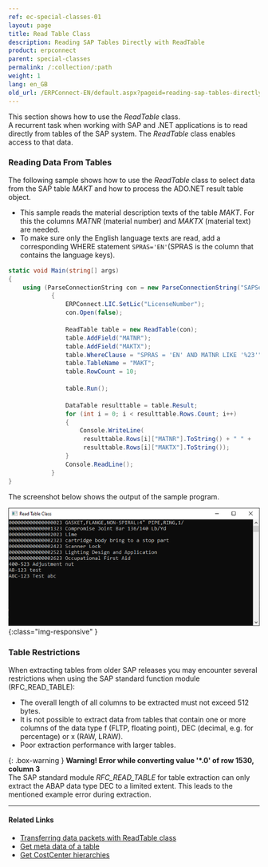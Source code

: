 ```yaml
---
ref: ec-special-classes-01
layout: page
title: Read Table Class
description: Reading SAP Tables Directly with ReadTable
product: erpconnect
parent: special-classes
permalink: /:collection/:path
weight: 1
lang: en_GB
old_url: /ERPConnect-EN/default.aspx?pageid=reading-sap-tables-directly-with-readtable
---
```


This section shows how to use the *ReadTable* class.<br>
A recurrent task when working with SAP and .NET applications is to read directly from tables of the SAP system. 
The *ReadTable* class enables access to that data.

### Reading Data From Tables

The following sample shows how to use the *ReadTable* class to select data from the SAP table *MAKT* and how to process the ADO.NET result table object. 

- This sample reads the material description texts of the table *MAKT*. 
For this the columns *MATNR* (material number) and *MAKTX* (material text) are needed.
- To make sure only the English language texts are read, add a corresponding WHERE statement `SPRAS='EN'`(SPRAS is the column that contains the language keys).

```csharp
static void Main(string[] args) 
{ 
    using (ParseConnectionString con = new ParseConnectionString("SAPServer", 00, "SAPUser", "Password", "EN", "800"))
            {
                ERPConnect.LIC.SetLic("LicenseNumber");
                con.Open(false);
				
                ReadTable table = new ReadTable(con);
                table.AddField("MATNR");
                table.AddField("MAKTX");
                table.WhereClause = "SPRAS = 'EN' AND MATNR LIKE '%23'";
                table.TableName = "MAKT";
                table.RowCount = 10;
				
                table.Run();
				
                DataTable resulttable = table.Result;
                for (int i = 0; i < resulttable.Rows.Count; i++)
                {
                    Console.WriteLine(
                     resulttable.Rows[i]["MATNR"].ToString() + " " +
                     resulttable.Rows[i]["MAKTX"].ToString());
                }
                Console.ReadLine();
            }
}

```
<!---
<details>
<summary>Click to open VB example.</summary>
{% highlight visualbasic %}
Module Module1 
     
   Sub Main() 
     
      Using con As New ParseConnectionString 
          con.Host = "Hamlet"
          con.SystemNumber = 00 
          con.UserName = "SAPUser"
          con.Password = "SAPPassword"
          con.Client = "800"
          con.Language = "DE"
         
          con.Open(False) 
         
          Dim table As New ReadTable(con) 
         
          table.AddField("MATNR") 
          table.AddField("MAKTX") 
          table.AddCriteria("SPRAS = 'EN'")
          table.AddCriteria("AND MATNR LIKE '%23'")
                  
          table.TableName = "MAKT"
         
          table.RowCount = 10 
         
           table.Run() 
         
           Dim resulttable As DataTable resulttable = table.Result 
         
           Dim i As Integer
           For i = 0 To resulttable.Rows.Count - 1 
              Console.WriteLine( _ CStr(resulttable.Rows(i)(0)) + " " + _ 
                 CStr(resulttable.Rows(i)(1))) 
           Next
         
           Console.ReadLine() 
        End Using
   End Sub
End Module
{% endhighlight %}
</details>
-->
The screenshot below shows the output of the sample program. 

![ReadTable-Console](/img/content/ReadTable-Console.png){:class="img-responsive" }

### Table Restrictions
When extracting tables from older SAP releases you may encounter several restrictions when using the SAP standard function module (RFC_READ_TABLE):
- The overall length of all columns to be extracted must not exceed 512 bytes.
- It is not possible to extract data from tables that contain one or more columns of the data type f (FLTP, floating point), DEC (decimal, e.g. for percentage) or x (RAW, LRAW).
- Poor extraction performance with larger tables.

{: .box-warning }
**Warning! Error while converting value '\*.0' of row 1530, column 3** <br>
The SAP standard module *RFC_READ_TABLE* for table extraction  can only extract the ABAP data type DEC to a limited extent. This leads to the mentioned example error during extraction.<br>

****
#### Related Links
- [Transferring data packets with ReadTable class](https://kb.theobald-software.com/erpconnect-samples/transferring-data-packets-with-readtable-class)
- [Get meta data of a table](https://kb.theobald-software.com/erpconnect-samples/get-meta-data-of-a-table)
- [Get CostCenter hierarchies](https://kb.theobald-software.com/erpconnect-samples/get-costcenter-hierarchies)
